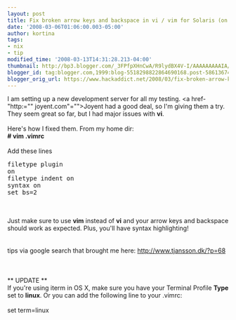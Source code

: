 ```yaml
---
layout: post
title: Fix broken arrow keys and backspace in vi / vim for Solaris (on Joyent)
date: '2008-03-06T01:06:00.003-05:00'
author: kortina
tags:
- nix
- tip
modified_time: '2008-03-13T14:31:28.213-04:00'
thumbnail: http://bp3.blogger.com/_3FPfpXHnCwA/R9lydBX4V-I/AAAAAAAAAIA/y6i890bR3xQ/s72-c/linux-iterm.png
blogger_id: tag:blogger.com,1999:blog-5518298822864690168.post-5861367461931805529
blogger_orig_url: https://www.hackaddict.net/2008/03/fix-broken-arrow-keys-and-backspace-in.html
---
```


I am setting up a new development server for all my testing.  <a href-"http:="" joyent.com"="">Joyent</a> had a good deal, so I'm giving them a try.  They seem great so far, but I had major issues with <b>vi</b>.<br/><br/>Here's how I fixed them.  From my home dir:<br/><b># vim .vimrc</b><br/><br/>Add these lines<br/><pre>filetype plugin on<br/>filetype indent on<br/>syntax on<br/>set bs=2</pre><br/><br/>Just make sure to use <b>vim</b> instead of <b>vi</b> and your arrow keys and backspace should work as expected. Plus, you'll have syntax highlighting!<br/><br/><br/>tips via google search that brought me here: <a href="http://www.tjansson.dk/?p=68">http://www.tjansson.dk/?p=68</a><br/><br/><br/><br/>** UPDATE **<br/>If you're using iterm in OS X, make sure you have your Terminal Profile <b>Type</b> set to <b>linux</b>.  Or you can add the following line to your .vimrc:<br/><br/>set term=linux<br/><br/><br/><img alt="" border="0" id="BLOGGER_PHOTO_ID_5177295089549465570" src="{{ site.url }}/assets/images/2008-03-06-image-0000.png" style="display:block; margin:0px auto 10px; text-align:center; "/>